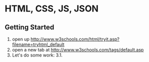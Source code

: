 # HTML, CSS, JS, JSON

## Getting Started
1. open up http://www.w3schools.com/html/tryit.asp?filename=tryhtml_default
2. open a new tab at http://www.w3schools.com/tags/default.asp
3. Let's do some work:
    3.1.  

